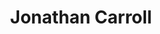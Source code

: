 ---
# Display name
title: Jonathan Carroll

# Is this the primary user of the site?
superuser: false # true or false

# Role/position
role: Irregularly Scheduled Programming

social:
- icon: linkedin
  icon_pack: fab
  link: https://www.linkedin.com/in/carrolljonathan/

# Highlight the author in author lists? (true/false)
highlight_name: false

# Organizational groups that you belong to (for People widget)
#   Set this to `[]` or comment out if you are not using People widget.
user_groups:
- APAC Organising Committee
---